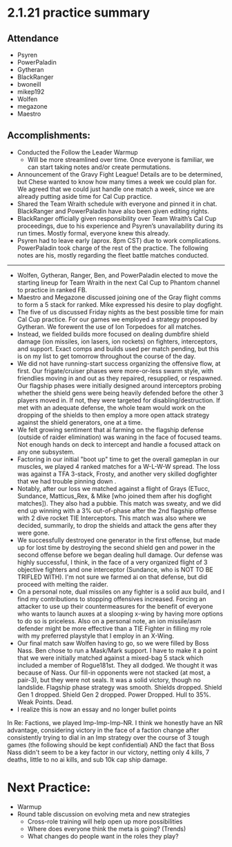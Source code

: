 # 2.1.21 practice summary
## Attendance
* Psyren
* PowerPaladin
* Gytheran
* BlackRanger
* bwoneill
* mikep192
* Wolfen
* megazone
* Maestro

## Accomplishments:
* Conducted the Follow the Leader Warmup
  * Will be more streamlined over time. Once everyone is familiar, we can start taking notes and/or create permutations.  
* Announcement of the Gravy Fight League! Details are to be determined, but Chese wanted to know how many times a week we could plan for. We agreed that we could just handle one match a week, since we are already putting aside time for Cal Cup practice.
* Shared the Team Wraith schedule with everyone and pinned it in chat. BlackRanger and PowerPaladin have also been given editing rights.
* BlackRanger officially given responsibility over Team Wraith’s Cal Cup proceedings, due to his experience and Psyren’s unavailability during its run times. Mostly formal, everyone knew this already.
* Psyren had to leave early (aprox. 8pm CST) due to work complications. PowerPaladin took charge of the rest of the practice. The following notes are his, mostly regarding the fleet battle matches conducted.
-----
* Wolfen, Gytheran, Ranger, Ben, and PowerPaladin elected to move the starting lineup for Team Wraith in the next Cal Cup to Phantom channel to practice in ranked FB.
* Maestro and Megazone discussed joining one of the Gray flight comms to form a 5 stack for ranked. Mike expressed his desire to play dogfight.
* The five of us discussed Friday nights as the best possible time for main Cal Cup practice. For our games we employed a strategy proposed by Gytheran. We forewent the use of Ion Torpedoes for all matches. 
* Instead, we fielded builds more focused on dealing dumbfire shield damage (ion missiles, ion lasers, ion rockets) on fighters, interceptors, and support. Exact comps and builds used per match pending, but this is on my list to get tomorrow throughout the course of the day.
* We did not have running-start success organizing the offensive flow, at first. Our frigate/cruiser phases were more-or-less swarm style, with friendlies moving in and out as they repaired, resupplied, or respawned. Our flagship phases were initially designed around interceptors probing whether the shield gens were being heavily defended before the other 3 players moved in. If not, they were targeted for disabling/destruction. If met with an adequate defense, the whole team would work on the dropping of the shields to then employ a more open attack strategy against the shield generators, one at a time.
* We felt growing sentiment that ai farming on the flagship defense (outside of raider elimination) was waning in the face of focused teams. Not enough hands on deck to intercept and handle a focused attack on any one subsystem.
* Factoring in our initial "boot up" time to get the overall gameplan in our muscles, we played 4 ranked matches for a W-L-W-W spread. The loss was against a TFA 3-stack, Frosty, and another very skilled dogfighter that we had trouble pinning down  .
* Notably, after our loss we matched against a flight of Grays (ETucc, Sundance, Matticus_Rex, & Mike [who joined them after his dogfight matches]). They also had a pubbie. This match was sweaty, and we did end up winning with a 3% out-of-phase after the 2nd flagship offense with 2 dive rocket TIE Interceptors. This match was also where we decided, summarily, to drop the shields and attack the gens after they were gone.
* We successfully destroyed one generator in the first offense, but made up for lost time by destroying the second shield gen and power in the second offense before we began dealing hull damage. Our defense was highly successful, I think, in the face of a very organized flight of 3 objective fighters and one interceptor (Sundance, who is NOT TO BE TRIFLED WITH). I'm not sure we farmed ai on that defense, but did proceed with melting the raider.
* On a personal note, dual missiles on any fighter is a solid aux build, and I find my contributions to stopping offensives increased. Forcing an attacker to use up their countermeasures for the benefit of everyone who wants to launch auxes at a slooping x-wing by having more options to do so is priceless. Also on a personal note, an ion missile/asm defender might be more effective than a TIE Fighter in filling my role with my preferred playstyle that I employ in an X-Wing.
* Our final match saw Wolfen having to go, so we were filled by Boss Nass. Ben chose to run a Mask/Mark support. I have to make it a point that we were initially matched against a mixed-bag 5 stack which included a member of Rogue181st. They all dodged. We thought it was because of Nass. Our fill-in opponents were not stacked (at most, a pair-3), but they were not seals. It was a solid victory, though no landslide. Flagship phase strategy was smooth. Shields dropped. Shield Gen 1 dropped. Shield Gen 2 dropped. Power Dropped. Hull to 35%. Weak Points. Dead.
* I realize this is now an essay and no longer bullet points 

In Re: Factions, we played Imp-Imp-Imp-NR. I think we honestly have an NR advantage, considering victory in the face of a faction change after consistently trying to dial in an Imp strategy over the course of 3 tough games (the following should be kept confidential) AND the fact that Boss Nass didn't seem to be a key factor in our victory, netting only 4 kills, 7 deaths, little to no ai kills, and sub 10k cap ship damage.

# Next Practice:
* Warmup
* Round table discussion on evolving meta and new strategies
  * Cross-role training will help open up more possibilities
  * Where does everyone think the meta is going? (Trends)
  * What changes do people want in the roles they play?
